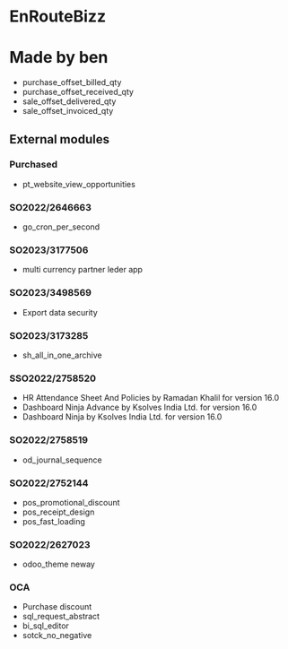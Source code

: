 # EnRouteBizz

# Made by ben
- purchase_offset_billed_qty
- purchase_offset_received_qty
- sale_offset_delivered_qty
- sale_offset_invoiced_qty

## External modules
### Purchased
- pt_website_view_opportunities

### SO2022/2646663
- go_cron_per_second

### SO2023/3177506
- multi currency partner leder app

### SO2023/3498569
- Export data security

### SO2023/3173285
- sh_all_in_one_archive

### SSO2022/2758520
- HR Attendance Sheet And Policies by Ramadan Khalil for version 16.0
- Dashboard Ninja Advance by Ksolves India Ltd. for version 16.0
- Dashboard Ninja by Ksolves India Ltd. for version 16.0

### SO2022/2758519
- od_journal_sequence

### SO2022/2752144
- pos_promotional_discount
- pos_receipt_design
- pos_fast_loading

### SO2022/2627023
- odoo_theme neway

### OCA
- Purchase discount
- sql_request_abstract
- bi_sql_editor
- sotck_no_negative
